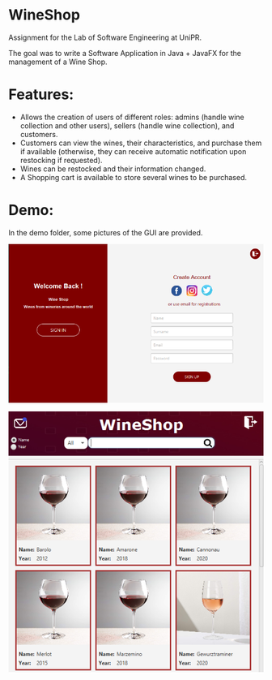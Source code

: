 # WineShop 

Assignment for the Lab of Software Engineering at UniPR. 

The goal was to write a Software Application in Java + JavaFX for the management of a Wine Shop. 

# Features:
- Allows the creation of users of different roles: admins (handle wine collection and other users), sellers (handle wine collection), and customers. 
- Customers can view the wines, their characteristics, and purchase them if available (otherwise, they can receive automatic notification upon restocking if requested).
- Wines can be restocked and their information changed.
- A Shopping cart is available to store several wines to be purchased.


# Demo:
In the demo folder, some pictures of the GUI are provided. 

![alt text](https://github.com/Sawii00/WineShopGraphical/blob/master/demo/registration.PNG?raw=true)

![alt text](https://github.com/Sawii00/WineShopGraphical/blob/master/demo/customer.PNG?raw=true)
